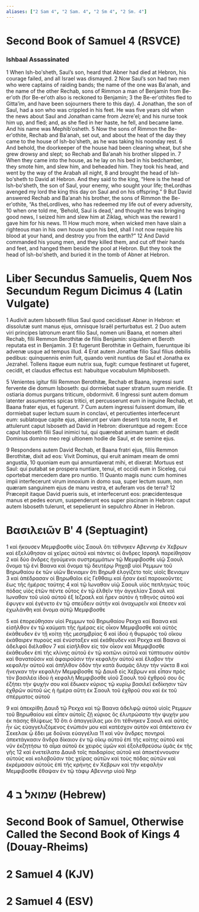 ```yaml
---
aliases: ["2 Sam 4", "2 Sam. 4", "2 Sm 4", "2 Sm. 4"]
---
```



# Second Book of Samuel 4 (RSVCE)

### Ishbaal Assassinated
1 When Ish-boʹsheth, Saul’s son, heard that Abner had died at Hebron, his courage failed, and all Israel was dismayed.
2 Now Saul’s son had two men who were captains of raiding bands; the name of the one was Baʹanah, and the name of the other Rechab, sons of Rimmon a man of Benjamin from Be-erʹoth (for Be-erʹoth also is reckoned to Benjamin;
3 the Be-erʹothites fled to Gittaʹim, and have been sojourners there to this day).
4 Jonathan, the son of Saul, had a son who was crippled in his feet. He was five years old when the news about Saul and Jonathan came from Jezreʹel; and his nurse took him up, and fled; and, as she fled in her haste, he fell, and became lame. And his name was Mephibʹosheth.
5 Now the sons of Rimmon the Be-erʹothite, Rechab and Baʹanah, set out, and about the heat of the day they came to the house of Ish-boʹsheth, as he was taking his noonday rest.
6 And behold, the doorkeeper of the house had been cleaning wheat, but she grew drowsy and slept; so Rechab and Baʹanah his brother slipped in.
7 When they came into the house, as he lay on his bed in his bedchamber, they smote him, and slew him, and beheaded him. They took his head, and went by the way of the Arabah all night,
8 and brought the head of Ish-boʹsheth to David at Hebron. And they said to the king, “Here is the head of Ish-boʹsheth, the son of Saul, your enemy, who sought your life; theLordhas avenged my lord the king this day on Saul and on his offspring.”
9 But David answered Rechab and Baʹanah his brother, the sons of Rimmon the Be-erʹothite, “As theLordlives, who has redeemed my life out of every adversity,
10 when one told me, ‘Behold, Saul is dead,’ and thought he was bringing good news, I seized him and slew him at Ziklag, which was the reward I gave him for his news.
11 How much more, when wicked men have slain a righteous man in his own house upon his bed, shall I not now require his blood at your hand, and destroy you from the earth?”
12 And David commanded his young men, and they killed them, and cut off their hands and feet, and hanged them beside the pool at Hebron. But they took the head of Ish-boʹsheth, and buried it in the tomb of Abner at Hebron.


# Liber Secundus Samuelis, Quem Nos Secundum Regum Dicimus 4 (Latin Vulgate)

1 Audivit autem Isboseth filius Saul quod cecidisset Abner in Hebron: et dissolutæ sunt manus ejus, omnisque Israël perturbatus est.
2 Duo autem viri principes latronum erant filio Saul, nomen uni Baana, et nomen alteri Rechab, filii Remmon Berothitæ de filiis Benjamin: siquidem et Beroth reputata est in Benjamin.
3 Et fugerunt Berothitæ in Gethaim, fueruntque ibi advenæ usque ad tempus illud.
4 Erat autem Jonathæ filio Saul filius debilis pedibus: quinquennis enim fuit, quando venit nuntius de Saul et Jonatha ex Jezrahel. Tollens itaque eum nutrix sua, fugit: cumque festinaret ut fugeret, cecidit, et claudus effectus est: habuitque vocabulum Miphiboseth.

5 Venientes igitur filii Remmon Berothitæ, Rechab et Baana, ingressi sunt fervente die domum Isboseth: qui dormiebat super stratum suum meridie. Et ostiaria domus purgans triticum, obdormivit.
6 Ingressi sunt autem domum latenter assumentes spicas tritici, et percusserunt eum in inguine Rechab, et Baana frater ejus, et fugerunt.
7 Cum autem ingressi fuissent domum, ille dormiebat super lectum suum in conclavi, et percutientes interfecerunt eum: sublatoque capite ejus, abierunt per viam deserti tota nocte,
8 et attulerunt caput Isboseth ad David in Hebron: dixeruntque ad regem: Ecce caput Isboseth filii Saul inimici tui, qui quærebat animam tuam: et dedit Dominus domino meo regi ultionem hodie de Saul, et de semine ejus.

9 Respondens autem David Rechab, et Baana fratri ejus, filiis Remmon Berothitæ, dixit ad eos: Vivit Dominus, qui eruit animam meam de omni angustia,
10 quoniam eum qui annuntiaverat mihi, et dixerat: Mortuus est Saul: qui putabat se prospera nuntiare, tenui, et occidi eum in Siceleg, cui oportebat mercedem dare pro nuntio.
11 Quanto magis nunc cum homines impii interfecerunt virum innoxium in domo sua, super lectum suum, non quæram sanguinem ejus de manu vestra, et auferam vos de terra?
12 Præcepit itaque David pueris suis, et interfecerunt eos: præcidentesque manus et pedes eorum, suspenderunt eos super piscinam in Hebron: caput autem Isboseth tulerunt, et sepelierunt in sepulchro Abner in Hebron.


# Βασιλειῶν Βʹ 4 (Septuagint)

1 καὶ ἤκουσεν Μεμφιβοσθε υἱὸς Σαουλ ὅτι τέθνηκεν Αβεννηρ ἐν Χεβρων καὶ ἐξελύθησαν αἱ χεῖρες αὐτοῦ καὶ πάντες οἱ ἄνδρες Ισραηλ παρείθησαν
2 καὶ δύο ἄνδρες ἡγούμενοι συστρεμμάτων τῷ Μεμφιβοσθε υἱῷ Σαουλ ὄνομα τῷ ἑνὶ Βαανα καὶ ὄνομα τῷ δευτέρῳ Ρηχαβ υἱοὶ Ρεμμων τοῦ Βηρωθαίου ἐκ τῶν υἱῶν Βενιαμιν ὅτι Βηρωθ ἐλογίζετο τοῖς υἱοῖς Βενιαμιν
3 καὶ ἀπέδρασαν οἱ Βηρωθαῖοι εἰς Γεθθαιμ καὶ ἦσαν ἐκεῖ παροικοῦντες ἕως τῆς ἡμέρας ταύτης
4 καὶ τῷ Ιωναθαν υἱῷ Σαουλ υἱὸς πεπληγὼς τοὺς πόδας υἱὸς ἐτῶν πέντε οὗτος ἐν τῷ ἐλθεῖν τὴν ἀγγελίαν Σαουλ καὶ Ιωναθαν τοῦ υἱοῦ αὐτοῦ ἐξ Ιεζραελ καὶ ἦρεν αὐτὸν ἡ τιθηνὸς αὐτοῦ καὶ ἔφυγεν καὶ ἐγένετο ἐν τῷ σπεύδειν αὐτὴν καὶ ἀναχωρεῖν καὶ ἔπεσεν καὶ ἐχωλάνθη καὶ ὄνομα αὐτῷ Μεμφιβοσθε

5 καὶ ἐπορεύθησαν υἱοὶ Ρεμμων τοῦ Βηρωθαίου Ρεκχα καὶ Βαανα καὶ εἰσῆλθον ἐν τῷ καύματι τῆς ἡμέρας εἰς οἶκον Μεμφιβοσθε καὶ αὐτὸς ἐκάθευδεν ἐν τῇ κοίτῃ τῆς μεσημβρίας
6 καὶ ἰδοὺ ἡ θυρωρὸς τοῦ οἴκου ἐκάθαιρεν πυροὺς καὶ ἐνύσταξεν καὶ ἐκάθευδεν καὶ Ρεκχα καὶ Βαανα οἱ ἀδελφοὶ διέλαθον
7 καὶ εἰσῆλθον εἰς τὸν οἶκον καὶ Μεμφιβοσθε ἐκάθευδεν ἐπὶ τῆς κλίνης αὐτοῦ ἐν τῷ κοιτῶνι αὐτοῦ καὶ τύπτουσιν αὐτὸν καὶ θανατοῦσιν καὶ ἀφαιροῦσιν τὴν κεφαλὴν αὐτοῦ καὶ ἔλαβον τὴν κεφαλὴν αὐτοῦ καὶ ἀπῆλθον ὁδὸν τὴν κατὰ δυσμὰς ὅλην τὴν νύκτα
8 καὶ ἤνεγκαν τὴν κεφαλὴν Μεμφιβοσθε τῷ Δαυιδ εἰς Χεβρων καὶ εἶπαν πρὸς τὸν βασιλέα ἰδοὺ ἡ κεφαλὴ Μεμφιβοσθε υἱοῦ Σαουλ τοῦ ἐχθροῦ σου ὃς ἐζήτει τὴν ψυχήν σου καὶ ἔδωκεν κύριος τῷ κυρίῳ βασιλεῖ ἐκδίκησιν τῶν ἐχθρῶν αὐτοῦ ὡς ἡ ἡμέρα αὕτη ἐκ Σαουλ τοῦ ἐχθροῦ σου καὶ ἐκ τοῦ σπέρματος αὐτοῦ

9 καὶ ἀπεκρίθη Δαυιδ τῷ Ρεκχα καὶ τῷ Βαανα ἀδελφῷ αὐτοῦ υἱοῖς Ρεμμων τοῦ Βηρωθαίου καὶ εἶπεν αὐτοῖς ζῇ κύριος ὃς ἐλυτρώσατο τὴν ψυχήν μου ἐκ πάσης θλίψεως
10 ὅτι ὁ ἀπαγγείλας μοι ὅτι τέθνηκεν Σαουλ καὶ αὐτὸς ἦν ὡς εὐαγγελιζόμενος ἐνώπιόν μου καὶ κατέσχον αὐτὸν καὶ ἀπέκτεινα ἐν Σεκελακ ᾧ ἔδει με δοῦναι εὐαγγέλια
11 καὶ νῦν ἄνδρες πονηροὶ ἀπεκτάγκασιν ἄνδρα δίκαιον ἐν τῷ οἴκῳ αὐτοῦ ἐπὶ τῆς κοίτης αὐτοῦ καὶ νῦν ἐκζητήσω τὸ αἷμα αὐτοῦ ἐκ χειρὸς ὑμῶν καὶ ἐξολεθρεύσω ὑμᾶς ἐκ τῆς γῆς
12 καὶ ἐνετείλατο Δαυιδ τοῖς παιδαρίοις αὐτοῦ καὶ ἀποκτέννουσιν αὐτοὺς καὶ κολοβοῦσιν τὰς χεῖρας αὐτῶν καὶ τοὺς πόδας αὐτῶν καὶ ἐκρέμασαν αὐτοὺς ἐπὶ τῆς κρήνης ἐν Χεβρων καὶ τὴν κεφαλὴν Μεμφιβοσθε ἔθαψαν ἐν τῷ τάφῳ Αβεννηρ υἱοῦ Νηρ


# 4 שמואל ב (Hebrew)


# Second Book of Samuel, Otherwise Called the Second Book of Kings 4 (Douay-Rheims)


# 2 Samuel 4 (KJV)


# 2 Samuel 4 (ESV)

